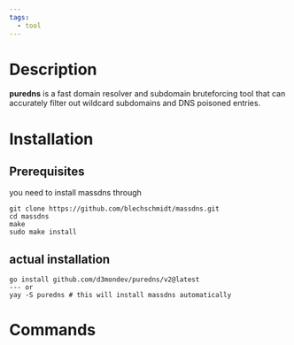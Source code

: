 ```yaml
---
tags:
  - tool
---
```

# Description
**puredns** is a fast domain resolver and subdomain bruteforcing tool that can accurately filter out wildcard subdomains and DNS poisoned entries.

# Installation
## Prerequisites
you need to install massdns through
```
git clone https://github.com/blechschmidt/massdns.git
cd massdns
make
sudo make install
```

## actual installation
```
go install github.com/d3mondev/puredns/v2@latest
--- or 
yay -S puredns # this will install massdns automatically
```
# Commands


